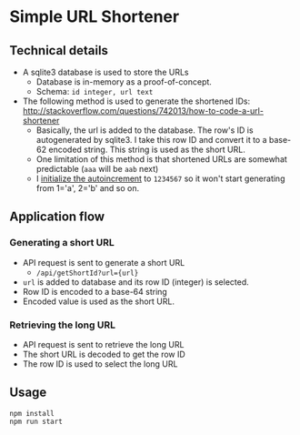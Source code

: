 # Simple URL Shortener

## Technical details

- A sqlite3 database is used to store the URLs
    - Database is in-memory as a proof-of-concept.
    - Schema: `id integer, url text`
- The following method is used to generate the shortened IDs: http://stackoverflow.com/questions/742013/how-to-code-a-url-shortener
    - Basically, the url is added to the database. The row's ID is autogenerated by sqlite3. I take this row ID and convert it to a base-62 encoded string. This string is used as the short URL.
    - One limitation of this method is that shortened URLs are somewhat predictable (`aaa` will be `aab` next)
    - I [initialize the autoincrement](https://github.com/benjaminheng/simple-url-shortener/blob/2bd6e3e33da6fd550e13c7c1a785c6cf440aff7b/app/server/server.js#L20) to `1234567` so it won't start generating from 1='a', 2='b' and so on.

## Application flow

### Generating a short URL 

- API request is sent to generate a short URL
    - `/api/getShortId?url={url}`
- `url` is added to database and its row ID (integer) is selected.
- Row ID is encoded to a base-64 string
- Encoded value is used as the short URL.

### Retrieving the long URL

- API request is sent to retrieve the long URL
- The short URL is decoded to get the row ID
- The row ID is used to select the long URL

## Usage

```
npm install
npm run start
```
